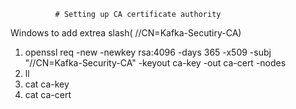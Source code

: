               # Setting up CA certificate authority
Windows to add extrea slash( //CN=Kafka-Secutiry-CA)
1. openssl req -new -newkey rsa:4096 -days 365 -x509 -subj "//CN=Kafka-Security-CA" -keyout ca-key -out ca-cert -nodes
2. ll
3. cat ca-key
4. cat ca-cert




